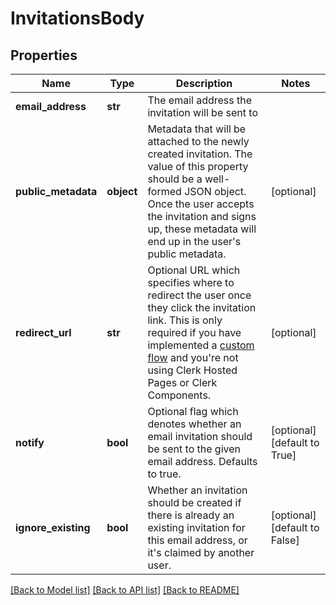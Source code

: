 # InvitationsBody

## Properties
Name | Type | Description | Notes
------------ | ------------- | ------------- | -------------
**email_address** | **str** | The email address the invitation will be sent to | 
**public_metadata** | **object** | Metadata that will be attached to the newly created invitation. The value of this property should be a well-formed JSON object. Once the user accepts the invitation and signs up, these metadata will end up in the user&#x27;s public metadata. | [optional] 
**redirect_url** | **str** | Optional URL which specifies where to redirect the user once they click the invitation link. This is only required if you have implemented a [custom flow](https://clerk.com/docs/authentication/invitations#custom-flow) and you&#x27;re not using Clerk Hosted Pages or Clerk Components. | [optional] 
**notify** | **bool** | Optional flag which denotes whether an email invitation should be sent to the given email address. Defaults to true. | [optional] [default to True]
**ignore_existing** | **bool** | Whether an invitation should be created if there is already an existing invitation for this email address, or it&#x27;s claimed by another user. | [optional] [default to False]

[[Back to Model list]](../README.md#documentation-for-models) [[Back to API list]](../README.md#documentation-for-api-endpoints) [[Back to README]](../README.md)

